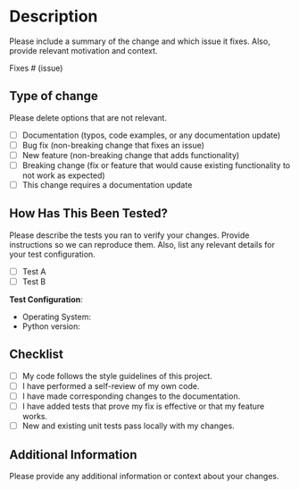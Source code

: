 # Description

Please include a summary of the change and which issue it fixes. Also, provide relevant motivation and context.

Fixes # (issue)

## Type of change

Please delete options that are not relevant.

- [ ] Documentation (typos, code examples, or any documentation update)
- [ ] Bug fix (non-breaking change that fixes an issue)
- [ ] New feature (non-breaking change that adds functionality)
- [ ] Breaking change (fix or feature that would cause existing functionality to not work as expected)
- [ ] This change requires a documentation update

## How Has This Been Tested?

Please describe the tests you ran to verify your changes. Provide instructions so we can reproduce them. Also, list any relevant details for your test configuration.

- [ ] Test A
- [ ] Test B

**Test Configuration**:

- Operating System:
- Python version:

## Checklist

- [ ] My code follows the style guidelines of this project.
- [ ] I have performed a self-review of my own code.
- [ ] I have made corresponding changes to the documentation.
- [ ] I have added tests that prove my fix is effective or that my feature works.
- [ ] New and existing unit tests pass locally with my changes.

## Additional Information

Please provide any additional information or context about your changes.
